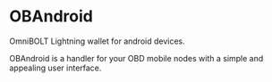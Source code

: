 # OBAndroid


OmniBOLT Lightning wallet for android devices. 

OBAndroid is a handler for your OBD mobile nodes with a simple and appealing user interface. 


